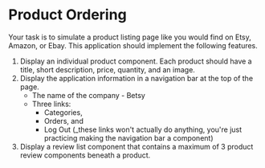 # Product Ordering

Your task is to simulate a product listing page like you would find on Etsy, Amazon, or Ebay. This application should implement the following features.

1. Display an individual product component. Each product should have a title, short description, price, quantity, and an image.
1. Display the application information in a navigation bar at the top of the page.
    - The name of the company - Betsy
    - Three links: 
        - Categories, 
        - Orders, and 
        - Log Out (_these links won't actually do anything, you're just practicing making the navigation bar a component)
1. Display a review list component that contains a maximum of 3 product review components beneath a product.